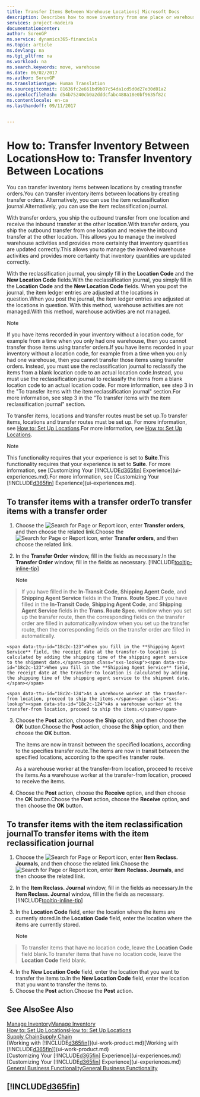 ```yaml
---
title: Transfer Items Between Warehouse Locations| Microsoft Docs
description: Describes how to move inventory from one place or warehouse to another, either with the reclassification journal or with transfer orders.
services: project-madeira
documentationcenter: 
author: SorenGP
ms.service: dynamics365-financials
ms.topic: article
ms.devlang: na
ms.tgt_pltfrm: na
ms.workload: na
ms.search.keywords: move, warehouse
ms.date: 06/02/2017
ms.author: SorenGP
ms.translationtype: Human Translation
ms.sourcegitcommit: 81636fc2e661bd9b07c54da1cd5d0d27e30d01a2
ms.openlocfilehash: d54b75240cb0a2dddcfabc488a18e0bf9635f82c
ms.contentlocale: en-ca
ms.lasthandoff: 09/11/2017


---
```

# <a name="how-to-transfer-inventory-between-locations"></a><span data-ttu-id="18c2c-103">How to: Transfer Inventory Between Locations</span><span class="sxs-lookup"><span data-stu-id="18c2c-103">How to: Transfer Inventory Between Locations</span></span>
<span data-ttu-id="18c2c-104">You can transfer inventory items between locations by creating transfer orders.</span><span class="sxs-lookup"><span data-stu-id="18c2c-104">You can transfer inventory items between locations by creating transfer orders.</span></span> <span data-ttu-id="18c2c-105">Alternatively, you can use the item reclassification journal.</span><span class="sxs-lookup"><span data-stu-id="18c2c-105">Alternatively, you can use the item reclassification journal.</span></span>

<span data-ttu-id="18c2c-106">With transfer orders, you ship the outbound transfer from one location and receive the inbound transfer at the other location.</span><span class="sxs-lookup"><span data-stu-id="18c2c-106">With transfer orders, you ship the outbound transfer from one location and receive the inbound transfer at the other location.</span></span> <span data-ttu-id="18c2c-107">This allows you to manage the involved warehouse activities and provides more certainty that inventory quantities are updated correctly.</span><span class="sxs-lookup"><span data-stu-id="18c2c-107">This allows you to manage the involved warehouse activities and provides more certainty that inventory quantities are updated correctly.</span></span>

<span data-ttu-id="18c2c-108">With the reclassification journal, you simply fill in the **Location Code** and the **New Location Code** fields.</span><span class="sxs-lookup"><span data-stu-id="18c2c-108">With the reclassification journal, you simply fill in the **Location Code** and the **New Location Code** fields.</span></span> <span data-ttu-id="18c2c-109">When you post the journal, the item ledger entries are adjusted at the locations in question.</span><span class="sxs-lookup"><span data-stu-id="18c2c-109">When you post the journal, the item ledger entries are adjusted at the locations in question.</span></span> <span data-ttu-id="18c2c-110">With this method, warehouse activities are not managed.</span><span class="sxs-lookup"><span data-stu-id="18c2c-110">With this method, warehouse activities are not managed.</span></span>

> [!NOTE]  
>   <span data-ttu-id="18c2c-111">If you have items recorded in your inventory without a location code, for example from a time when you only had one warehouse, then you cannot transfer those items using transfer orders.</span><span class="sxs-lookup"><span data-stu-id="18c2c-111">If you have items recorded in your inventory without a location code, for example from a time when you only had one warehouse, then you cannot transfer those items using transfer orders.</span></span> <span data-ttu-id="18c2c-112">Instead, you must use the reclassification journal to reclassify the items from a blank location code to an actual location code.</span><span class="sxs-lookup"><span data-stu-id="18c2c-112">Instead, you must use the reclassification journal to reclassify the items from a blank location code to an actual location code.</span></span>  <span data-ttu-id="18c2c-113">For more information, see step 3 in the "To transfer items with the item reclassification journal" section.</span><span class="sxs-lookup"><span data-stu-id="18c2c-113">For more information, see step 3 in the "To transfer items with the item reclassification journal" section.</span></span>

<span data-ttu-id="18c2c-114">To transfer items, locations and transfer routes must be set up.</span><span class="sxs-lookup"><span data-stu-id="18c2c-114">To transfer items, locations and transfer routes must be set up.</span></span> <span data-ttu-id="18c2c-115">For more information, see [How to: Set Up Locations](inventory-how-setup-locations.md).</span><span class="sxs-lookup"><span data-stu-id="18c2c-115">For more information, see [How to: Set Up Locations](inventory-how-setup-locations.md).</span></span>

> [!NOTE]  
>   <span data-ttu-id="18c2c-116">This functionality requires that your experience is set to **Suite**.</span><span class="sxs-lookup"><span data-stu-id="18c2c-116">This functionality requires that your experience is set to **Suite**.</span></span> <span data-ttu-id="18c2c-117">For more information, see [Customizing Your [!INCLUDE[d365fin](includes/d365fin_md.md)] Experience](ui-experiences.md).</span><span class="sxs-lookup"><span data-stu-id="18c2c-117">For more information, see [Customizing Your [!INCLUDE[d365fin](includes/d365fin_md.md)] Experience](ui-experiences.md).</span></span>

## <a name="to-transfer-items-with-a-transfer-order"></a><span data-ttu-id="18c2c-118">To transfer items with a transfer order</span><span class="sxs-lookup"><span data-stu-id="18c2c-118">To transfer items with a transfer order</span></span>
1. <span data-ttu-id="18c2c-119">Choose the ![Search for Page or Report](media/ui-search/search_small.png "Search for Page or Report icon") icon, enter **Transfer orders**, and then choose the related link.</span><span class="sxs-lookup"><span data-stu-id="18c2c-119">Choose the ![Search for Page or Report](media/ui-search/search_small.png "Search for Page or Report icon") icon, enter **Transfer orders**, and then choose the related link.</span></span>
2. <span data-ttu-id="18c2c-120">In the **Transfer Order** window, fill in the fields as necessary.</span><span class="sxs-lookup"><span data-stu-id="18c2c-120">In the **Transfer Order** window, fill in the fields as necessary.</span></span> [!INCLUDE[tooltip-inline-tip](includes/tooltip-inline-tip_md.md)]

    > [!NOTE]  
>   <span data-ttu-id="18c2c-121">If you have filled in the **In-Transit Code**, **Shipping Agent Code**, and **Shipping Agent Service** fields in the **Trans. Route Spec.**</span><span class="sxs-lookup"><span data-stu-id="18c2c-121">If you have filled in the **In-Transit Code**, **Shipping Agent Code**, and **Shipping Agent Service** fields in the **Trans. Route Spec.**</span></span> <span data-ttu-id="18c2c-122">window when you set up the transfer route, then the corresponding fields on the transfer order are filled in automatically.</span><span class="sxs-lookup"><span data-stu-id="18c2c-122">window when you set up the transfer route, then the corresponding fields on the transfer order are filled in automatically.</span></span>

    <span data-ttu-id="18c2c-123">When you fill in the **Shipping Agent Service** field, the receipt date at the transfer-to location is calculated by adding the shipping time of the shipping agent service to the shipment date.</span><span class="sxs-lookup"><span data-stu-id="18c2c-123">When you fill in the **Shipping Agent Service** field, the receipt date at the transfer-to location is calculated by adding the shipping time of the shipping agent service to the shipment date.</span></span>

    <span data-ttu-id="18c2c-124">As a warehouse worker at the transfer-from location, proceed to ship the items.</span><span class="sxs-lookup"><span data-stu-id="18c2c-124">As a warehouse worker at the transfer-from location, proceed to ship the items.</span></span>
3. <span data-ttu-id="18c2c-125">Choose the **Post** action, choose the **Ship** option, and then choose the **OK** button.</span><span class="sxs-lookup"><span data-stu-id="18c2c-125">Choose the **Post** action, choose the **Ship** option, and then choose the **OK** button.</span></span>

    <span data-ttu-id="18c2c-126">The items are now in transit between the specified locations, according to the specifies transfer route.</span><span class="sxs-lookup"><span data-stu-id="18c2c-126">The items are now in transit between the specified locations, according to the specifies transfer route.</span></span>

    <span data-ttu-id="18c2c-127">As a warehouse worker at the transfer-from location, proceed to receive the items.</span><span class="sxs-lookup"><span data-stu-id="18c2c-127">As a warehouse worker at the transfer-from location, proceed to receive the items.</span></span>
4. <span data-ttu-id="18c2c-128">Choose the **Post** action, choose the **Receive** option, and then choose the **OK** button.</span><span class="sxs-lookup"><span data-stu-id="18c2c-128">Choose the **Post** action, choose the **Receive** option, and then choose the **OK** button.</span></span>

## <a name="to-transfer-items-with-the-item-reclassification-journal"></a><span data-ttu-id="18c2c-129">To transfer items with the item reclassification journal</span><span class="sxs-lookup"><span data-stu-id="18c2c-129">To transfer items with the item reclassification journal</span></span>
1. <span data-ttu-id="18c2c-130">Choose the ![Search for Page or Report](media/ui-search/search_small.png "Search for Page or Report icon") icon, enter **Item Reclass. Journals**, and then choose the related link.</span><span class="sxs-lookup"><span data-stu-id="18c2c-130">Choose the ![Search for Page or Report](media/ui-search/search_small.png "Search for Page or Report icon") icon, enter **Item Reclass. Journals**, and then choose the related link.</span></span>
2. <span data-ttu-id="18c2c-131">In the **Item Reclass. Journal** window, fill in the fields as necessary.</span><span class="sxs-lookup"><span data-stu-id="18c2c-131">In the **Item Reclass. Journal** window, fill in the fields as necessary.</span></span> [!INCLUDE[tooltip-inline-tip](includes/tooltip-inline-tip_md.md)]
3. <span data-ttu-id="18c2c-132">In the **Location Code** field, enter the location where the items are currently stored.</span><span class="sxs-lookup"><span data-stu-id="18c2c-132">In the **Location Code** field, enter the location where the items are currently stored.</span></span>

    > [!NOTE]  
>   <span data-ttu-id="18c2c-133">To transfer items that have no location code, leave the **Location Code** field blank.</span><span class="sxs-lookup"><span data-stu-id="18c2c-133">To transfer items that have no location code, leave the **Location Code** field blank.</span></span>
4. <span data-ttu-id="18c2c-134">In the **New Location Code** field, enter the location that you want to transfer the items to.</span><span class="sxs-lookup"><span data-stu-id="18c2c-134">In the **New Location Code** field, enter the location that you want to transfer the items to.</span></span>
5. <span data-ttu-id="18c2c-135">Choose the **Post** action.</span><span class="sxs-lookup"><span data-stu-id="18c2c-135">Choose the **Post** action.</span></span>

## <a name="see-also"></a><span data-ttu-id="18c2c-136">See Also</span><span class="sxs-lookup"><span data-stu-id="18c2c-136">See Also</span></span>
[<span data-ttu-id="18c2c-137">Manage Inventory</span><span class="sxs-lookup"><span data-stu-id="18c2c-137">Manage Inventory</span></span>](inventory-manage-inventory.md)  
[<span data-ttu-id="18c2c-138">How to: Set Up Locations</span><span class="sxs-lookup"><span data-stu-id="18c2c-138">How to: Set Up Locations</span></span>](inventory-how-setup-locations.md)  
[<span data-ttu-id="18c2c-139">Supply Chain</span><span class="sxs-lookup"><span data-stu-id="18c2c-139">Supply Chain</span></span>](madeira-supply-chain.md)  
<span data-ttu-id="18c2c-140">[Working with [!INCLUDE[d365fin](includes/d365fin_md.md)]](ui-work-product.md)</span><span class="sxs-lookup"><span data-stu-id="18c2c-140">[Working with [!INCLUDE[d365fin](includes/d365fin_md.md)]](ui-work-product.md)</span></span>  
<span data-ttu-id="18c2c-141">[Customizing Your [!INCLUDE[d365fin](includes/d365fin_md.md)] Experience](ui-experiences.md)</span><span class="sxs-lookup"><span data-stu-id="18c2c-141">[Customizing Your [!INCLUDE[d365fin](includes/d365fin_md.md)] Experience](ui-experiences.md)</span></span>  
[<span data-ttu-id="18c2c-142">General Business Functionality</span><span class="sxs-lookup"><span data-stu-id="18c2c-142">General Business Functionality</span></span>](ui-across-business-areas.md)

## [!INCLUDE[d365fin](includes/free_trial_md.md)]
